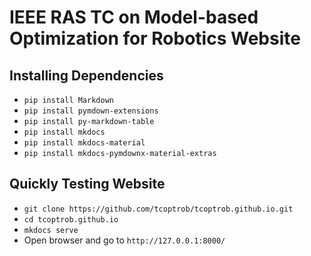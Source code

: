# IEEE RAS TC on Model-based Optimization for Robotics Website

## Installing Dependencies

- `pip install Markdown`
- `pip install pymdown-extensions`
- `pip install py-markdown-table`
- `pip install mkdocs`
- `pip install mkdocs-material`
- `pip install mkdocs-pymdownx-material-extras`

## Quickly Testing Website

- `git clone https://github.com/tcoptrob/tcoptrob.github.io.git`
- `cd tcoptrob.github.io`
- `mkdocs serve`
- Open browser and go to `http://127.0.0.1:8000/`
